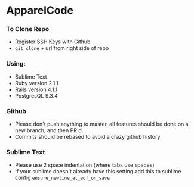 ApparelCode
===========

### To Clone Repo
- Register SSH Keys with Github
- `git clone` + url from right side of repo

### Using:
- Sublime Text
- Ruby version 2.1.1
- Rails version 4.1.1
- PostgresQL 9.3.4

### Github
- Please don't push anything to master, all features should be done on a new branch, and then PR'd.
- Commits should be rebased to avoid a crazy github history

### Sublime Text
- Please use 2 space indentation (where tabs use spaces)
- If your sublime doesn't already have this  setting add this to sublime config ` ensure_newline_at_eof_on_save `

